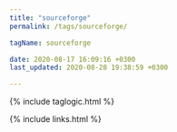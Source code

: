 ```yaml
---
title: "sourceforge"
permalink: /tags/sourceforge/

tagName: sourceforge

date: 2020-08-17 16:09:16 +0300
last_updated: 2020-08-28 19:38:59 +0300

---
```


{% include taglogic.html %}

{% include links.html %}
